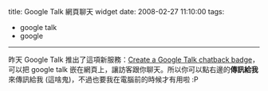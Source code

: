 title: Google Talk 網頁聊天 widget
date: 2008-02-27 11:10:00
tags: 
- google talk
- google
---

昨天 Google Talk 推出了這項新服務：[Create a Google Talk chatback badge](http://www.google.com/talk/service/badge/New)，可以把 google talk 嵌在網頁上，讓訪客跟你聊天。所以你可以點右邊的<span style="font-weight: bold;">傳訊給我</span>來傳訊給我 (這啥鬼)，不過也要我在電腦前的時候才有用啦 :P